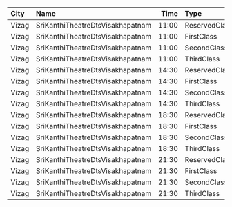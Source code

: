 | City  | Name                             |  Time | Type          | Price | Capacity | Booked |
| :---- | :------------------------------- | ----: | :------------ | ----: | -------: | -----: |
| Vizag | SriKanthiTheatreDtsVisakhapatnam | 11:00 | ReservedClass |   50₹ |      195 |     51 |
| Vizag | SriKanthiTheatreDtsVisakhapatnam | 11:00 | FirstClass    |   40₹ |      167 |     59 |
| Vizag | SriKanthiTheatreDtsVisakhapatnam | 11:00 | SecondClass   |   30₹ |      125 |    125 |
| Vizag | SriKanthiTheatreDtsVisakhapatnam | 11:00 | ThirdClass    |   20₹ |      122 |    122 |
| Vizag | SriKanthiTheatreDtsVisakhapatnam | 14:30 | ReservedClass |   50₹ |      195 |     51 |
| Vizag | SriKanthiTheatreDtsVisakhapatnam | 14:30 | FirstClass    |   40₹ |      167 |     59 |
| Vizag | SriKanthiTheatreDtsVisakhapatnam | 14:30 | SecondClass   |   30₹ |      125 |    125 |
| Vizag | SriKanthiTheatreDtsVisakhapatnam | 14:30 | ThirdClass    |   20₹ |      122 |    122 |
| Vizag | SriKanthiTheatreDtsVisakhapatnam | 18:30 | ReservedClass |   50₹ |      195 |     51 |
| Vizag | SriKanthiTheatreDtsVisakhapatnam | 18:30 | FirstClass    |   40₹ |      167 |     59 |
| Vizag | SriKanthiTheatreDtsVisakhapatnam | 18:30 | SecondClass   |   30₹ |      125 |    125 |
| Vizag | SriKanthiTheatreDtsVisakhapatnam | 18:30 | ThirdClass    |   20₹ |      122 |    122 |
| Vizag | SriKanthiTheatreDtsVisakhapatnam | 21:30 | ReservedClass |   50₹ |      195 |     51 |
| Vizag | SriKanthiTheatreDtsVisakhapatnam | 21:30 | FirstClass    |   40₹ |      167 |     59 |
| Vizag | SriKanthiTheatreDtsVisakhapatnam | 21:30 | SecondClass   |   30₹ |      125 |    125 |
| Vizag | SriKanthiTheatreDtsVisakhapatnam | 21:30 | ThirdClass    |   20₹ |      122 |    122 |